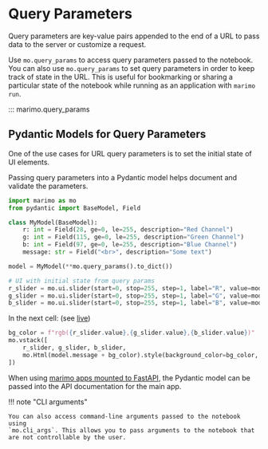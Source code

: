 # Query Parameters

Query parameters are key-value pairs appended to the end of a URL to pass data to the server or customize a request. 

Use `mo.query_params` to access query parameters passed to the notebook. You
can also use `mo.query_params` to set query parameters in order to keep track
of state in the URL. This is useful for bookmarking or sharing a particular
state of the notebook while running as an application with `marimo run`.

::: marimo.query_params

## Pydantic Models for Query Parameters

One of the use cases for URL query parameters is to set the initial state of UI elements.

Passing query parameters into a Pydantic model helps document and validate the parameters.


```python
import marimo as mo
from pydantic import BaseModel, Field

class MyModel(BaseModel):
    r: int = Field(28, ge=0, le=255, description="Red Channel")
    g: int = Field(115, ge=0, le=255, description="Green Channel")
    b: int = Field(97, ge=0, le=255, description="Blue Channel")
    message: str = Field("<br>", description="Some text")

model = MyModel(**mo.query_params().to_dict())

# UI with initial state from query params
r_slider = mo.ui.slider(start=0, stop=255, step=1, label="R", value=model.r)
g_slider = mo.ui.slider(start=0, stop=255, step=1, label="G", value=model.g)
b_slider = mo.ui.slider(start=0, stop=255, step=1, label="B", value=model.b)
```

In the next cell: (see [live](https://marimo.app/l/03egkc?g=255))
```python
bg_color = f"rgb({r_slider.value},{g_slider.value},{b_slider.value})"
mo.vstack([
    r_slider, g_slider, b_slider,
    mo.Html(model.message + bg_color).style(background_color=bg_color, text_align="center")
])
```

When using [marimo apps mounted to FastAPI](../guides/deploying/programmatically.md), the Pydantic model can be passed into the API documentation for the main app.

!!! note "CLI arguments"

    You can also access command-line arguments passed to the notebook using
    `mo.cli_args`. This allows you to pass arguments to the notebook that are not controllable by the user.
